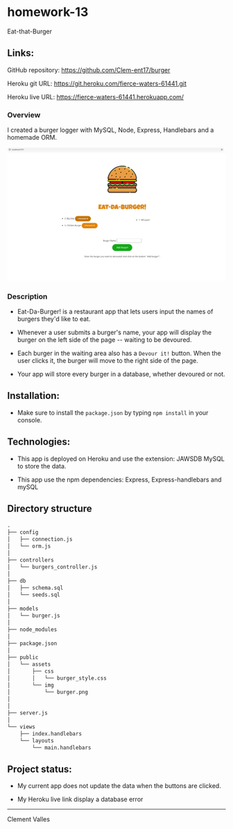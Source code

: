 # homework-13

Eat-that-Burger


## Links:

GitHub repository: 
https://github.com/Clem-ent17/burger

Heroku git URL:
https://git.heroku.com/fierce-waters-61441.git

Heroku live URL:
https://fierce-waters-61441.herokuapp.com/


### Overview

I created a burger logger with MySQL, Node, Express, Handlebars and a homemade ORM. 

![Database Schema](public/assets/css/img/eat-that-burger.jpg)


### Description

* Eat-Da-Burger! is a restaurant app that lets users input the names of burgers they'd like to eat.

* Whenever a user submits a burger's name, your app will display the burger on the left side of the page -- waiting to be devoured.

* Each burger in the waiting area also has a `Devour it!` button. When the user clicks it, the burger will move to the right side of the page.

* Your app will store every burger in a database, whether devoured or not.


## Installation:

* Make sure to install the `package.json` by typing `npm install` in your console.


## Technologies:

* This app is deployed on Heroku and use the extension: JAWSDB MySQL to store the data.

* This app use the npm dependencies: Express, Express-handlebars and mySQL


## Directory structure

```
.
├── config
│   ├── connection.js
│   └── orm.js
│ 
├── controllers
│   └── burgers_controller.js
│
├── db
│   ├── schema.sql
│   └── seeds.sql
│
├── models
│   └── burger.js
│ 
├── node_modules
│ 
├── package.json
│
├── public
│   └── assets
│       ├── css
│       │   └── burger_style.css
│       └── img
│           └── burger.png
│   
│
├── server.js
│
└── views
    ├── index.handlebars
    └── layouts
        └── main.handlebars
```

## Project status:

* My current app does not update the data when the buttons are clicked.

* My Heroku live link display a database error

- - -

Clement Valles
